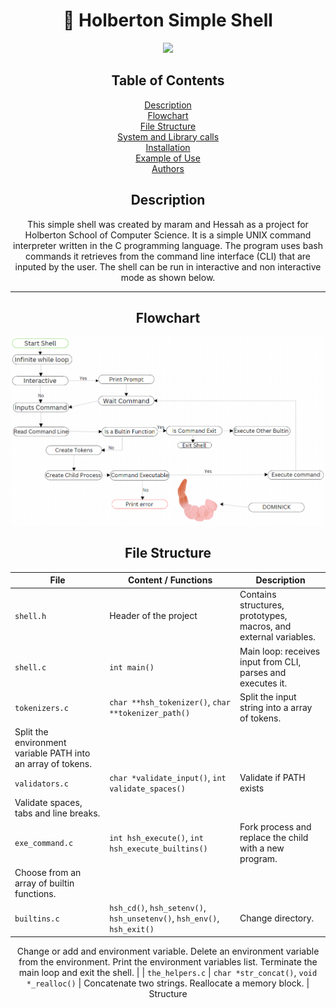 <div align="center">

# 🐚 Holberton Simple Shell


  <img src="https://media3.giphy.com/media/v1.Y2lkPTc5MGI3NjExcno3M2dmenpscDIzODIyc3I5N3BvZWNmM3k4emdmNWZ3ZWgxemt3dCZlcD12MV9pbnRlcm5hbF9naWZfYnlfaWQmY3Q9Zw/QDjpIL6oNCVZ4qzGs7/giphy.gif" width="400">

## Table of Contents
<div align="center">

<a href="#description">Description</a><br>
<a href="#flowchart">Flowchart</a><br>
<a href="#file-structure">File Structure</a><br>
<a href="#system-and-library-calls">System and Library calls</a><br>
<a href="#installation">Installation</a><br>
<a href="#example-of-use">Example of Use</a><br>
<a href="#authors">Authors</a>

</div>


## Description

This simple shell was created by maram and Hessah as a project for Holberton School of Computer Science. It is a simple UNIX command interpreter written in the C programming language. The program uses bash commands it retrieves from the command line interface (CLI) that are inputed by the user. The shell can be run in interactive and non interactive mode as shown below.


---



## Flowchart

<p align="center">
  <img src="https://github.com/maram-ra/holbertonschool-simple_shell/blob/b3627e8b4d1893be96269ee00e5d598c44b05d49/232889814-c96b5a35-7032-4b5c-8e06-4263eb0f5c2f.png"/>
</p>

## File Structure

| File                | Content / Functions                                                                 | Description                                                                                   |
|---------------------|-------------------------------------------------------------------------------------|-----------------------------------------------------------------------------------------------|
| `shell.h`           | Header of the project                                                              | Contains structures, prototypes, macros, and external variables.                              |
| `shell.c`           | `int main()`                                                                        | Main loop: receives input from CLI, parses and executes it.                                   |
| `tokenizers.c`      | `char **hsh_tokenizer()`, `char **tokenizer_path()`                                 |Split the input string into a array of tokens.
Split the environment variable PATH into an array of tokens.                           |
| `validators.c`      | `char *validate_input()`, `int validate_spaces()`                                   |Validate if PATH exists
Validate spaces, tabs and line breaks.           |
| `exe_command.c`     | `int hsh_execute()`, `int hsh_execute_builtins()`                                   | Fork process and replace the child with a new program.
Choose from an array of builtin functions.                                                 |
| `builtins.c`        | `hsh_cd()`, `hsh_setenv()`, `hsh_unsetenv()`, `hsh_env()`, `hsh_exit()`             |Change directory.
Change or add and environment variable.
Delete an environment variable from the environment.
Print the environment variables list.
Terminate the main loop and exit the shell.   |
| `the_helpers.c`     | `char *str_concat()`, `void *_realloc()`                                            |                   Concatenate two strings.
Reallocate a memory block.             |
Structure


</div>
